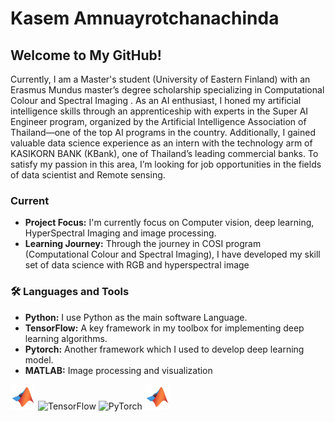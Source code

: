 # Kasem Amnuayrotchanachinda

## Welcome to My GitHub!
Currently, I am a Master's student (University of Eastern Finland) with an Erasmus Mundus master’s degree scholarship specializing in Computational Colour and Spectral Imaging . As an AI enthusiast, I honed my artificial intelligence skills through an apprenticeship with experts in the Super AI Engineer program, organized by the Artificial Intelligence Association of Thailand—one of the top AI programs in the country. Additionally, I gained valuable data science experience as an intern with the technology arm of KASIKORN BANK (KBank), one of Thailand’s leading commercial banks. To satisfy my passion in this area, I’m looking for job opportunities in the fields of data scientist and Remote sensing.

### Current 
- **Project Focus:** I'm currently focus on Computer vision, deep learning, HyperSpectral Imaging and image processing.
- **Learning Journey:** Through the journey in COSI program (Computational Colour and Spectral Imaging), I have developed my skill set of data science with RGB and hyperspectral image

### 🛠️ Languages and Tools

- **Python:** I use Python as the main software Language.
- **TensorFlow:** A key framework in my toolbox for implementing deep learning algorithms.
- **Pytorch:** Another framework which I used to develop deep learning model.
- **MATLAB:** Image processing and visualization

<div align="left">
  <img src="https://raw.githubusercontent.com/devicons/devicon/master/icons/matlab/matlab-original.svg" alt="MATLAB" width="40" height="40"/>
  <img src="https://www.vectorlogo.zone/logos/tensorflow/tensorflow-icon.svg" alt="TensorFlow" width="40" height="40"/>
  <img src="https://www.vectorlogo.zone/logos/pytorch/pytorch-icon.svg" alt="PyTorch" width="40" height="40"/>
  <img src="https://raw.githubusercontent.com/devicons/devicon/master/icons/matlab/matlab-original.svg" alt="MATLAB" width="40" height="40"/>
</div>
